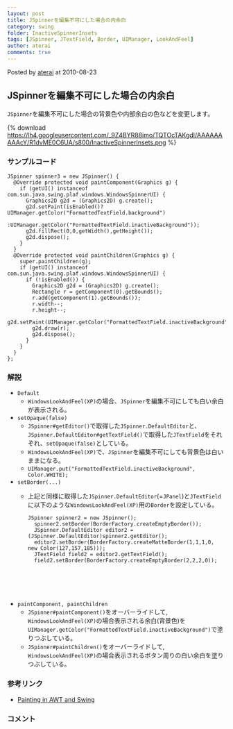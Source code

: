 ```yaml
---
layout: post
title: JSpinnerを編集不可にした場合の内余白
category: swing
folder: InactiveSpinnerInsets
tags: [JSpinner, JTextField, Border, UIManager, LookAndFeel]
author: aterai
comments: true
---
```


Posted by [aterai](http://terai.xrea.jp/aterai.html) at 2010-08-23

## JSpinnerを編集不可にした場合の内余白
`JSpinner`を編集不可にした場合の背景色や内部余白の色などを変更します。


{% download https://lh4.googleusercontent.com/_9Z4BYR88imo/TQTOcTAKgdI/AAAAAAAAAcY/R1dvME0C6UA/s800/InactiveSpinnerInsets.png %}

### サンプルコード
<pre class="prettyprint"><code>JSpinner spinner3 = new JSpinner() {
  @Override protected void paintComponent(Graphics g) {
    if (getUI() instanceof com.sun.java.swing.plaf.windows.WindowsSpinnerUI) {
      Graphics2D g2d = (Graphics2D) g.create();
      g2d.setPaint(isEnabled()?UIManager.getColor("FormattedTextField.background")
                   :UIManager.getColor("FormattedTextField.inactiveBackground"));
      g2d.fillRect(0,0,getWidth(),getHeight());
      g2d.dispose();
    }
  }
  @Override protected void paintChildren(Graphics g) {
    super.paintChildren(g);
    if (getUI() instanceof com.sun.java.swing.plaf.windows.WindowsSpinnerUI) {
      if (!isEnabled()) {
        Graphics2D g2d = (Graphics2D) g.create();
        Rectangle r = getComponent(0).getBounds();
        r.add(getComponent(1).getBounds());
        r.width--;
        r.height--;
        g2d.setPaint(UIManager.getColor("FormattedTextField.inactiveBackground"));
        g2d.draw(r);
        g2d.dispose();
      }
    }
  }
};
</code></pre>

### 解説
- `Default`
    - `WindowsLookAndFeel(XP)`の場合、`JSpinner`を編集不可にしても白い余白が表示される。
- `setOpaque(false)`
    - `JSpinner#getEditor()`で取得した`JSpinner.DefaultEditor`と、`JSpinner.DefaultEditor#getTextField()`で取得した`JTextField`をそれぞれ、`setOpaque(false)`としている。
    - `WindowsLookAndFeel(XP)`で、`JSpinner`を編集不可にしても背景色は白いままになる。
    - `UIManager.put("FormattedTextField.inactiveBackground", Color.WHITE);`
- `setBorder(...)`
    - 上記と同様に取得した`JSpinner.DefaultEditor`(=`JPanel`)と`JTextField`に以下のような`WindowsLookAndFeel(XP)`用の`Border`を設定している。
        
        <pre class="prettyprint"><code>JSpinner spinner2 = new JSpinner();
        spinner2.setBorder(BorderFactory.createEmptyBorder());
        JSpinner.DefaultEditor editor2 = (JSpinner.DefaultEditor)spinner2.getEditor();
        editor2.setBorder(BorderFactory.createMatteBorder(1,1,1,0, new Color(127,157,185)));
        JTextField field2 = editor2.getTextField();
        field2.setBorder(BorderFactory.createEmptyBorder(2,2,2,0));
</code></pre>
- `paintComponent, paintChildren`
    - `JSpinner#paintComponent()`をオーバーライドして, `WindowsLookAndFeel(XP)`の場合表示される余白(背景色)を`UIManager.getColor("FormattedTextField.inactiveBackground")`で塗りつぶしている。
    - `JSpinner#paintChildren()`をオーバーライドして,  `WindowsLookAndFeel(XP)`の場合表示されるボタン周りの白い余白を塗りつぶしている。

<!-- dummy comment line for breaking list -->

### 参考リンク
- [Painting in AWT and Swing](http://www.oracle.com/technetwork/java/painting-140037.html)

<!-- dummy comment line for breaking list -->

### コメント
